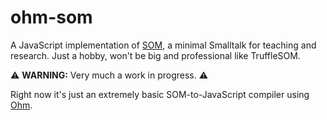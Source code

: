 # ohm-som

A JavaScript implementation of [SOM](http://som-st.github.io/), a minimal Smalltalk for teaching and research. Just a hobby, won't be big and professional like TruffleSOM.

⚠️ **WARNING:** Very much a work in progress. ⚠️

Right now it's just an extremely basic SOM-to-JavaScript compiler using [Ohm](https://github.com/harc/ohm).
